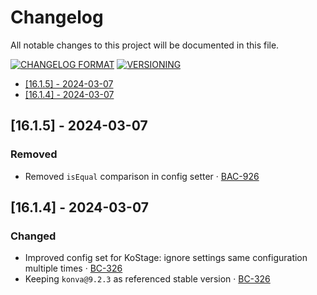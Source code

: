 # Changelog

All notable changes to this project will be documented in this file.

[![CHANGELOG
FORMAT](https://img.shields.io/badge/Format-keepachangelog-orange.svg)](https://keepachangelog.com/en/1.0.0/) [![VERSIONING](https://img.shields.io/badge/Versioning-semver-red.svg)](https://semver.org/spec/v2.0.0.html)

- [[16.1.5] - 2024-03-07](#1615---2024-03-07)
- [[16.1.4] - 2024-03-07](#1614---2024-03-07)

## [16.1.5] - 2024-03-07


### Removed

- Removed `isEqual` comparison in config setter ‧ [BAC-926]()
## [16.1.4] - 2024-03-07


### Changed

- Improved config set for KoStage: ignore settings same configuration multiple times ‧ [BC-326]()
- Keeping `konva@9.2.3` as referenced stable version ‧ [BC-326]()
